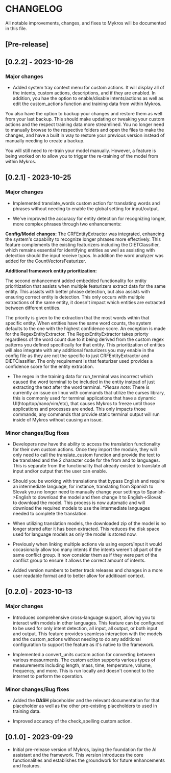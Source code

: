 # CHANGELOG

All notable improvements, changes, and fixes to Mykros will be documented in this file.

## [Pre-release]

## [0.2.2] - 2023-10-26
### Major changes

- Added system tray context menu for custom actions. It will display all of the intents, custom actions, descriptions, and if they are enabled. In addition, you hae the option to enable/disable intents/actions as well as edit the custom_actions function and training data from within Mykros. 

You also have the option to backup your changes and restore them as well from your last backup. This should make updating or tweaking your custom actions and the respect training data more streamlined. You no longer need to manually browse to the respective folders and open the files to make the changes, and have a built in way to restore your previous version instead of manually needing to create a backup.

You will still need to re-train your model manually. However, a feature is being worked on to allow you to trigger the re-training of the model from within Mykros. 

## [0.2.1] - 2023-10-25
### Major changes

- Implemented translate_words custom action for translating words and phrases without needing to enable the global setting for input/output.

- We've improved the accuracy for entity detection for recognizing longer, more complex phrases through two enhancements:

**Config/Model changes:** The CRFEntityExtractor was integrated, enhancing the system's capability to recognize longer phrases more effectively. This feature complements the existing featurizers including the DIETClassifier, which remains essential for identifying entities as well as assisting with detection should the input receive typos. In addition the word analyzer was added for the CountVectorsFeaturizer.

**Additional framework entity prioritization:**

The second enhancement added embedded functionality for entity prioritization that assists when multiple featurizers extract data for the same entity. This assists with better phrase detection, but also assists with ensuring correct entity is detection. This only occurs with multiple extractions of the same entity, it doesn't impact which entities are extracted between different entities.

The priority is given to the extraction that the most words within that specific entity. When entities have the same word counts, the system defaults to the one with the highest confidence score. An exception is made for the RegexEntityExtractor. The RegexEntityExtractor takes priorty regardless of the word count due to it being derived from the custom regex patterns you defined specifically for that entity. This prioritization of entities will also integrate with any additional featurizers you may enable in the config file as they are not the specific to just CRFEntityExtractor and DIETClassifier. The only requirement is that featurizer used provides a confidence score for the entity extraction.

- The regex in the training data for run_terminal was incorrect which caused the word terminal to be included in the entity instead of just extracting the text after the word terminal. **Please note*: There is currently an issue on linux with commands that utilize the curses library, this is commonly used for terminal applications that have a dynamic UI(htop/top/nano/vim/etc), that causes Mykros to freeze until those applications and processes are ended. This only impacts those commands, any commands that provide static terminal output will run inside of Mykros without causing an issue.

### Minor changes/Bug fixes

- Developers now have the ability to access the translation functionality for their own custom actions. Once they import the module, they will only need to call the translate_custom function and provide the text to be translated and the 2 character code for the from and to languages. This is separate from the functionality that already existed to translate all input and/or output that the user can enable.

- Should you be working with translations that bypass English and require an intermediate language, for instance, translating from Spanish to Slovak you no longer need to manually change your settings to Spanish->English to download the model and then change it to English->Slovak to download the model. This process is now automatic and will download the required models to use the intermediate languages needed to complete the translation.

- When utilizing translation models, the downloaded zip of the model is no longer stored after it has been extracted. This reduces the disk space used for language models as only the model is stored now.

- Previously when linking multiple actions via using export/input it would occasionally allow too many intents if the intents weren't all part of the same conflict group. It now consider them as if they were part of the conflict group to ensure it allows the correct amount of intents. 

- Added version numbers to better track releases and changes in a more user readable format and to better allow for additioanl context.
 

## [0.2.0] - 2023-10-13

### Major changes

- Introduces comprehensive cross-language support, allowing you to interact with models in other languages. This feature can be configured to be used for only intent detection, all input, all output, or both input and output. This feature provides seamless interaction with the models and the custom_actions without needing to do any additional configuration to support the feature as it's native to the framework. 

- Implemented a convert_units custom action for converting between various measurments. The custom action supports various types of measurements including length, mass, time, temperature, volume, frequency, and more. This is run locally and doesn't connect to the internet to perform the operation.

### Minor changes/Bug fixes

- Added the __DASH__ placeholder and the relevant documentation for that placeholder as well as the other pre-existing placeholders to used in training data.

- Improved accuracy of the check_spelling custom action.

## [0.1.0] - 2023-09-29
- Initial pre-release version of Mykros, laying the foundation for the AI assistant and the framework. This version introduces the core functionalities and establishes the groundwork for future enhancements and features.